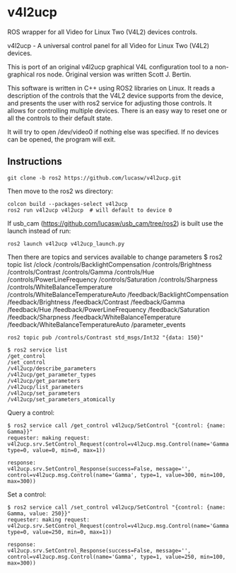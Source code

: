 # v4l2ucp

ROS wrapper for all Video for Linux Two (V4L2) devices controls.

v4l2ucp - A universal control panel for all Video for Linux Two (V4L2) devices.

This is port of an original v4l2ucp graphical V4L configuration tool to a
non-graphical ros node. Original version was written Scott J. Bertin.

This software is written in C++ using ROS2 libraries on Linux. It reads a
description of the controls that the V4L2 device supports from the device,
and presents the user with ros2 service for adjusting those controls.
It allows for controlling multiple devices. There is an easy way
to reset one or all the controls to their default state.

It will try to open /dev/video0 if nothing else was specified.
If no devices can be opened, the program will exit.

## Instructions

    git clone -b ros2 https://github.com/lucasw/v4l2ucp.git

Then move to the ros2 ws directory:

    colcon build --packages-select v4l2ucp
    ros2 run v4l2ucp v4l2ucp  # will default to device 0

If usb_cam (https://github.com/lucasw/usb_cam/tree/ros2) is built use the launch instead of run:

    ros2 launch v4l2ucp v4l2ucp_launch.py

Then there are topics and services available to change parameters
    $ ros2 topic list
    /clock
    /controls/BacklightCompensation
    /controls/Brightness
    /controls/Contrast
    /controls/Gamma
    /controls/Hue
    /controls/PowerLineFrequency
    /controls/Saturation
    /controls/Sharpness
    /controls/WhiteBalanceTemperature
    /controls/WhiteBalanceTemperatureAuto
    /feedback/BacklightCompensation
    /feedback/Brightness
    /feedback/Contrast
    /feedback/Gamma
    /feedback/Hue
    /feedback/PowerLineFrequency
    /feedback/Saturation
    /feedback/Sharpness
    /feedback/WhiteBalanceTemperature
    /feedback/WhiteBalanceTemperatureAuto
    /parameter_events

    ros2 topic pub /controls/Contrast std_msgs/Int32 "{data: 150}"

    $ ros2 service list
    /get_control
    /set_control
    /v4l2ucp/describe_parameters
    /v4l2ucp/get_parameter_types
    /v4l2ucp/get_parameters
    /v4l2ucp/list_parameters
    /v4l2ucp/set_parameters
    /v4l2ucp/set_parameters_atomically

Query a control:

    $ ros2 service call /get_control v4l2ucp/SetControl "{control: {name: Gamma}}"
    requester: making request: v4l2ucp.srv.SetControl_Request(control=v4l2ucp.msg.Control(name='Gamma', type=0, value=0, min=0, max=1))

    response:
    v4l2ucp.srv.SetControl_Response(success=False, message='', control=v4l2ucp.msg.Control(name='Gamma', type=1, value=300, min=100, max=300))

Set a control:

    $ ros2 service call /set_control v4l2ucp/SetControl "{control: {name: Gamma, value: 250}}"
    requester: making request: v4l2ucp.srv.SetControl_Request(control=v4l2ucp.msg.Control(name='Gamma', type=0, value=250, min=0, max=1))

    response:
    v4l2ucp.srv.SetControl_Response(success=False, message='', control=v4l2ucp.msg.Control(name='Gamma', type=1, value=250, min=100, max=300))
